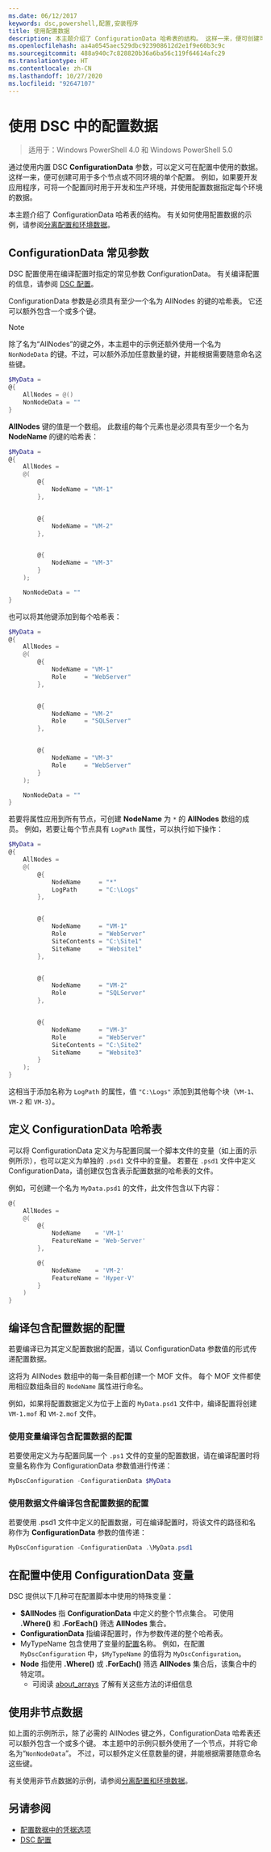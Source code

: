 ```yaml
---
ms.date: 06/12/2017
keywords: dsc,powershell,配置,安装程序
title: 使用配置数据
description: 本主题介绍了 ConfigurationData 哈希表的结构。 这样一来，便可创建可用于多个节点或不同环境的单个配置。
ms.openlocfilehash: aa4a0545aec529dbc923908612d2e1f9e60b3c9c
ms.sourcegitcommit: 488a940c7c828820b36a6ba56c119f64614afc29
ms.translationtype: HT
ms.contentlocale: zh-CN
ms.lasthandoff: 10/27/2020
ms.locfileid: "92647107"
---
```

# <a name="using-configuration-data-in-dsc"></a>使用 DSC 中的配置数据

> 适用于：Windows PowerShell 4.0 和 Windows PowerShell 5.0

通过使用内置 DSC **ConfigurationData** 参数，可以定义可在配置中使用的数据。 这样一来，便可创建可用于多个节点或不同环境的单个配置。 例如，如果要开发应用程序，可将一个配置同时用于开发和生产环境，并使用配置数据指定每个环境的数据。

本主题介绍了 ConfigurationData 哈希表的结构。 有关如何使用配置数据的示例，请参阅[分离配置和环境数据](separatingEnvData.md)。

## <a name="the-configurationdata-common-parameter"></a>ConfigurationData 常见参数

DSC 配置使用在编译配置时指定的常见参数 ConfigurationData。 有关编译配置的信息，请参阅 [DSC 配置](configurations.md)。

ConfigurationData 参数是必须具有至少一个名为 AllNodes 的键的哈希表。 它还可以额外包含一个或多个键。

> [!NOTE]
> 除了名为“AllNodes”的键之外，本主题中的示例还额外使用一个名为 `NonNodeData` 的键。不过，可以额外添加任意数量的键，并能根据需要随意命名这些键。

```powershell
$MyData =
@{
    AllNodes = @()
    NonNodeData = ""
}
```

**AllNodes** 键的值是一个数组。 此数组的每个元素也是必须具有至少一个名为 **NodeName** 的键的哈希表：

```powershell
$MyData =
@{
    AllNodes =
    @(
        @{
            NodeName = "VM-1"
        },


        @{
            NodeName = "VM-2"
        },


        @{
            NodeName = "VM-3"
        }
    );

    NonNodeData = ""
}
```

也可以将其他键添加到每个哈希表：

```powershell
$MyData =
@{
    AllNodes =
    @(
        @{
            NodeName = "VM-1"
            Role     = "WebServer"
        },


        @{
            NodeName = "VM-2"
            Role     = "SQLServer"
        },


        @{
            NodeName = "VM-3"
            Role     = "WebServer"
        }
    );

    NonNodeData = ""
}
```

若要将属性应用到所有节点，可创建 **NodeName** 为 `*` 的 **AllNodes** 数组的成员。 例如，若要让每个节点具有 `LogPath` 属性，可以执行如下操作：

```powershell
$MyData =
@{
    AllNodes =
    @(
        @{
            NodeName     = "*"
            LogPath      = "C:\Logs"
        },


        @{
            NodeName     = "VM-1"
            Role         = "WebServer"
            SiteContents = "C:\Site1"
            SiteName     = "Website1"
        },


        @{
            NodeName     = "VM-2"
            Role         = "SQLServer"
        },


        @{
            NodeName     = "VM-3"
            Role         = "WebServer"
            SiteContents = "C:\Site2"
            SiteName     = "Website3"
        }
    );
}
```

这相当于添加名称为 `LogPath` 的属性，值 `"C:\Logs"` 添加到其他每个块（`VM-1`、`VM-2` 和 `VM-3`）。

## <a name="defining-the-configurationdata-hashtable"></a>定义 ConfigurationData 哈希表

可以将 ConfigurationData 定义为与配置同属一个脚本文件的变量（如上面的示例所示），也可以定义为单独的 `.psd1` 文件中的变量。 若要在 `.psd1` 文件中定义 ConfigurationData，请创建仅包含表示配置数据的哈希表的文件。

例如，可创建一个名为 `MyData.psd1` 的文件，此文件包含以下内容：

```powershell
@{
    AllNodes =
    @(
        @{
            NodeName    = 'VM-1'
            FeatureName = 'Web-Server'
        },

        @{
            NodeName    = 'VM-2'
            FeatureName = 'Hyper-V'
        }
    )
}
```

## <a name="compiling-a-configuration-with-configuration-data"></a>编译包含配置数据的配置

若要编译已为其定义配置数据的配置，请以 ConfigurationData 参数值的形式传递配置数据。

这将为 AllNodes 数组中的每一条目都创建一个 MOF 文件。 每个 MOF 文件都使用相应数组条目的 `NodeName` 属性进行命名。

例如，如果将配置数据定义为位于上面的 `MyData.psd1` 文件中，编译配置将创建 `VM-1.mof` 和 `VM-2.mof` 文件。

### <a name="compiling-a-configuration-with-configuration-data-using-a-variable"></a>使用变量编译包含配置数据的配置

若要使用定义为与配置同属一个 `.ps1` 文件的变量的配置数据，请在编译配置时将变量名称作为 ConfigurationData 参数值进行传递：

```powershell
MyDscConfiguration -ConfigurationData $MyData
```

### <a name="compiling-a-configuration-with-configuration-data-using-a-data-file"></a>使用数据文件编译包含配置数据的配置

若要使用 .psd1 文件中定义的配置数据，可在编译配置时，将该文件的路径和名称作为 **ConfigurationData** 参数的值传递：

```powershell
MyDscConfiguration -ConfigurationData .\MyData.psd1
```

## <a name="using-configurationdata-variables-in-a-configuration"></a>在配置中使用 ConfigurationData 变量

DSC 提供以下几种可在配置脚本中使用的特殊变量：

- **$AllNodes** 指 **ConfigurationData** 中定义的整个节点集合。 可使用 **.Where()** 和 **.ForEach()** 筛选 **AllNodes** 集合。
- **ConfigurationData** 指编译配置时，作为参数传递的整个哈希表。
- MyTypeName 包含使用了变量的[配置](configurations.md)名称。 例如，在配置 `MyDscConfiguration` 中，`$MyTypeName` 的值将为 `MyDscConfiguration`。
- **Node** 指使用 **.Where()** 或 **.ForEach()** 筛选 **AllNodes** 集合后，该集合中的特定项。
  - 可阅读 [about_arrays](/powershell/module/microsoft.powershell.core/about/about_arrays) 了解有关这些方法的详细信息

## <a name="using-non-node-data"></a>使用非节点数据

如上面的示例所示，除了必需的 AllNodes 键之外，ConfigurationData 哈希表还可以额外包含一个或多个键。 本主题中的示例只额外使用了一个节点，并将它命名为“`NonNodeData`”。 不过，可以额外定义任意数量的键，并能根据需要随意命名这些键。

有关使用非节点数据的示例，请参阅[分离配置和环境数据](separatingEnvData.md)。

## <a name="see-also"></a>另请参阅

- [配置数据中的凭据选项](configDataCredentials.md)
- [DSC 配置](configurations.md)
